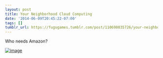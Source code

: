 ```yaml
---
layout: post
title: Your Neighborhood Cloud Computing
date: '2014-06-09T20:45:22-07:00'
tags: []
tumblr_url: https://fugugames.tumblr.com/post/110698035726/your-neighborhood-cloud-computing
---
```

Who needs Amazon?

[![image](http://itshardtofondlepenguins.com/wp-content/uploads/2014/06/image3.jpg)](http://itshardtofondlepenguins.com/wp-content/uploads/2014/06/image3.jpg)

